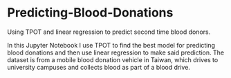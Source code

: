 # Predicting-Blood-Donations
Using TPOT and linear regression to predict second time blood donors.

In this Jupyter Notebook I use TPOT to find the best model for predicting blood donations and then use linear regression to make said prediction. The dataset is from a mobile blood donation vehicle in Taiwan, which drives to university campuses and collects blood as part of a blood drive.
